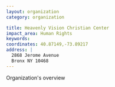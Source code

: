 ```yaml
---
layout: organization
category: organization

title: Heavenly Vision Christian Center
impact_area: Human Rights
keywords: 
coordinates: 40.87149,-73.89217
address: |
  2868 Jerome Avenue
  Bronx NY 10468
---
```

Organization's overview
